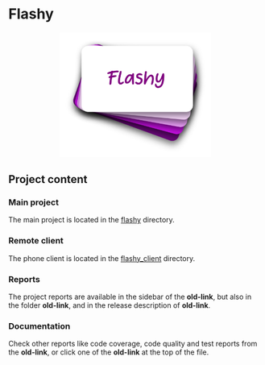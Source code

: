 <!-- [![Pipeline status][badge-pipeline]][pipeline]
[![Code coverage][badge-coverage]][code-coverage]
[![Client coverage][badge-client-coverage]][client-coverage]
[![Project page][badge-projectpage]][project-page]
[![Download JAR][badge-download-jar]][download-jar]
[![Download APK][badge-download-apk]][download-apk]
[![Gitpod][badge-gitpod]][gitpod] -->

# Flashy

<div align="center">
  <img src="graphics/logo_with_word_300.png" alt="Project logo" width="300"/>
</div>

## Project content

### Main project

The main project is located in the [flashy](flashy) directory.

### Remote client

The phone client is located in the [flashy_client](flashy_client) directory.

### Reports

The project reports are available in the sidebar of the **old-link**, but also in the folder **old-link**, and in the release description of **old-link**.

### Documentation

Check other reports like code coverage, code quality and test reports from the **old-link**, or click one of the **old-link** at the top of the file.

<!-- Check other reports like code coverage, code quality and test reports from the [project page][project-page], or click one of the ![badges][badge-example] at the top of the file. -->
<!--
[badge-pipeline]: https://gitlab.stud.idi.ntnu.no/it1901/groups-2021/gr2141/gr2141/badges/master/pipeline.svg
[badge-coverage]: https://gitlab.stud.idi.ntnu.no/it1901/groups-2021/gr2141/gr2141/badges/master/coverage.svg?
[badge-client-coverage]: https://img.shields.io/badge/-client%20coverage-blueviolet
[badge-projectpage]: https://img.shields.io/badge/Docs-Project%20Page-blue
[badge-download-jar]: https://img.shields.io/badge/Download-JAR-purple
[badge-download-apk]: https://img.shields.io/badge/Download-APK-ff69b4
[badge-gitpod]: https://img.shields.io/badge/Gitpod-Ready--to--Code-blue?logo=gitpod

[pipeline]: https://gitlab.stud.idi.ntnu.no/it1901/groups-2021/gr2141/gr2141/-/pipelines
[code-coverage]: https://it1901.pages.stud.idi.ntnu.no/groups-2021/gr2141/gr2141/jacoco-aggregate/index.html
[client-coverage]: https://it1901.pages.stud.idi.ntnu.no/groups-2021/gr2141/gr2141/flashy-client/coverage/index.html
[project-page]: https://it1901.pages.stud.idi.ntnu.no/groups-2021/gr2141/gr2141/index.html
[download-jar]: https://it1901.pages.stud.idi.ntnu.no/groups-2021/gr2141/gr2141/flashy.jar
[download-apk]: https://it1901.pages.stud.idi.ntnu.no/groups-2021/gr2141/gr2141/flashy-client/flashy-client.apk
[gitpod]: https://gitpod.stud.ntnu.no/#https://gitlab.stud.idi.ntnu.no/it1901/groups-2021/gr2141/gr2141

[releases]: https://gitlab.stud.idi.ntnu.no/it1901/groups-2021/gr2141/gr2141/-/releases
[project-page]: https://it1901.pages.stud.idi.ntnu.no/groups-2021/gr2141/gr2141/index.html
[badge-example]: https://img.shields.io/badge/badges-blue -->
